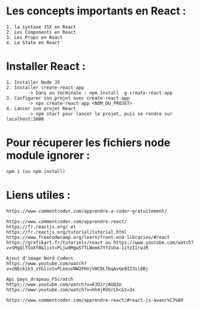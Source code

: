 # Les concepts importants en React :

    1. la syntaxe JSX en React
    2. Les Components en React
    3. Les Props en React
    4. Le State en React

# Installer React :

    1. Installer Node JS
    2. Installer create-react-app
            -> Dans un terminale : npm install -g create-react-app
    3. Configurer son projet avec create-react-app
            -> npx create-react-app <NOM_DU_PROJET>
    4. Lancer son projet React
            -> npm start pour lancer le projet, puis se rendre sur localhost:3000

# Pour récuperer les fichiers node module ignorer :
    npm i (ou npm install)

# Liens utiles :

    https://www.commentcoder.com/apprendre-a-coder-gratuitement/

    https://www.commentcoder.com/apprendre-react/
    https://fr.reactjs.org/ et https://fr.reactjs.org/tutorial/tutorial.html
    https://www.freecodecamp.org/learn/front-end-libraries/#react
    https://grafikart.fr/tutoriels/react ou https://www.youtube.com/watch?v=SMgQlTSoXf0&list=PLjwdMgw5TTLWom67YfZuha-1iYzIirwJR
     
    Ajout d'image Nord Coders
    https://www.youtube.com/watch?v=zNEck1k3_zY&list=PLeeuvNW2FHVjVHC8LTbqAvGe9I23sl0Bj
    
    Api pays_drapeau_FScratch
    https://www.youtube.com/watch?v=K3D2rjAUQ3o
    https://www.youtube.com/watch?v=hh4jRVGrLhc&t=3s

    https://www.commentcoder.com/apprendre-react/#react-js-avanc%C3%A9